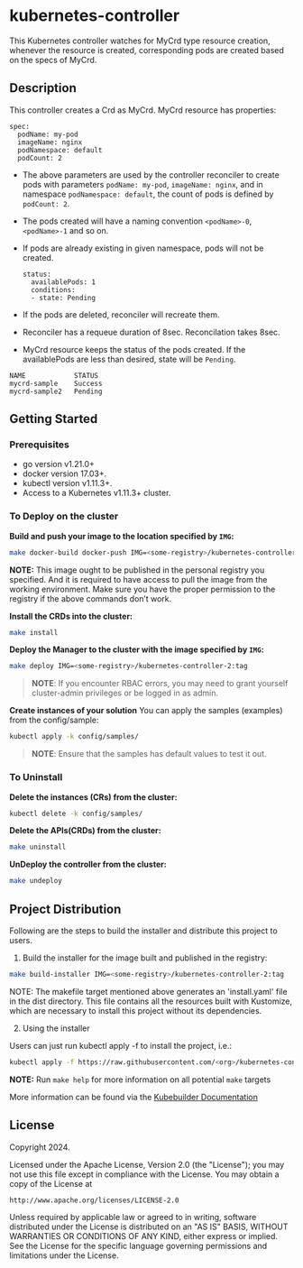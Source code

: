 # kubernetes-controller
This Kubernetes controller watches for MyCrd type resource creation, whenever the resource is created, corresponding pods are created based on the specs of MyCrd.

## Description
This controller creates a Crd as MyCrd. 
MyCrd resource has properties:
```
spec:
  podName: my-pod
  imageName: nginx
  podNamespace: default
  podCount: 2
```

- The above parameters are used by the controller reconciler to create pods with parameters `podName: my-pod`, `imageName: nginx`, and in namespace `podNamespace: default`, the count of pods is defined by `podCount: 2`.
- The pods created will have a naming convention `<podName>-0`, `<podName>-1` and so on.
- If pods are already existing in given namespace, pods will not be created.
  ```
  status:
    availablePods: 1
    conditions:
    - state: Pending
  ```
- If the pods are deleted, reconciler will recreate them.
- Reconciler has a requeue duration of 8sec. Reconcilation takes 8sec.


- MyCrd resource keeps the status of the pods created. If the availablePods are less than desired, state will be `Pending`.
```
NAME            STATUS
mycrd-sample    Success
mycrd-sample2   Pending
```

## Getting Started

### Prerequisites
- go version v1.21.0+
- docker version 17.03+.
- kubectl version v1.11.3+.
- Access to a Kubernetes v1.11.3+ cluster.

### To Deploy on the cluster
**Build and push your image to the location specified by `IMG`:**

```sh
make docker-build docker-push IMG=<some-registry>/kubernetes-controller-2:tag
```

**NOTE:** This image ought to be published in the personal registry you specified.
And it is required to have access to pull the image from the working environment.
Make sure you have the proper permission to the registry if the above commands don’t work.

**Install the CRDs into the cluster:**

```sh
make install
```

**Deploy the Manager to the cluster with the image specified by `IMG`:**

```sh
make deploy IMG=<some-registry>/kubernetes-controller-2:tag
```

> **NOTE**: If you encounter RBAC errors, you may need to grant yourself cluster-admin
privileges or be logged in as admin.

**Create instances of your solution**
You can apply the samples (examples) from the config/sample:

```sh
kubectl apply -k config/samples/
```

>**NOTE**: Ensure that the samples has default values to test it out.

### To Uninstall
**Delete the instances (CRs) from the cluster:**

```sh
kubectl delete -k config/samples/
```

**Delete the APIs(CRDs) from the cluster:**

```sh
make uninstall
```

**UnDeploy the controller from the cluster:**

```sh
make undeploy
```

## Project Distribution

Following are the steps to build the installer and distribute this project to users.

1. Build the installer for the image built and published in the registry:

```sh
make build-installer IMG=<some-registry>/kubernetes-controller-2:tag
```

NOTE: The makefile target mentioned above generates an 'install.yaml'
file in the dist directory. This file contains all the resources built
with Kustomize, which are necessary to install this project without
its dependencies.

2. Using the installer

Users can just run kubectl apply -f <URL for YAML BUNDLE> to install the project, i.e.:

```sh
kubectl apply -f https://raw.githubusercontent.com/<org>/kubernetes-controller-2/<tag or branch>/dist/install.yaml
```

**NOTE:** Run `make help` for more information on all potential `make` targets

More information can be found via the [Kubebuilder Documentation](https://book.kubebuilder.io/introduction.html)

## License

Copyright 2024.

Licensed under the Apache License, Version 2.0 (the "License");
you may not use this file except in compliance with the License.
You may obtain a copy of the License at

    http://www.apache.org/licenses/LICENSE-2.0

Unless required by applicable law or agreed to in writing, software
distributed under the License is distributed on an "AS IS" BASIS,
WITHOUT WARRANTIES OR CONDITIONS OF ANY KIND, either express or implied.
See the License for the specific language governing permissions and
limitations under the License.

